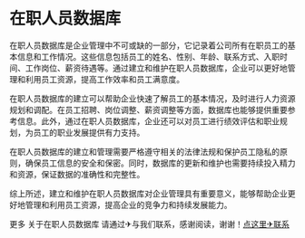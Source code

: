 # 在职人员数据库

在职人员数据库是企业管理中不可或缺的一部分，它记录着公司所有在职员工的基本信息和工作情况。这些信息包括员工的姓名、性别、年龄、联系方式、入职时间、工作岗位、薪资待遇等。通过建立和维护在职人员数据库，企业可以更好地管理和利用员工资源，提高工作效率和员工满意度。

在职人员数据库的建立可以帮助企业快速了解员工的基本情况，及时进行人力资源规划和调配。在员工招聘、岗位调整、薪资调整等方面，数据库也能够提供重要参考信息。此外，通过在职人员数据库，企业还可以对员工进行绩效评估和职业规划，为员工的职业发展提供有力支持。

在职人员数据库的建立和管理需要严格遵守相关的法律法规和保护员工隐私的原则，确保员工信息的安全和保密。同时，数据库的更新和维护也需要持续投入精力和资源，保证数据的准确性和完整性。

综上所述，建立和维护在职人员数据库对企业管理具有重要意义，能够帮助企业更好地管理和利用员工资源，提高企业的竞争力和持续发展能力。

更多 关于在职人员数据库 请通过✈与我们联系，感谢阅读，谢谢！[点这里✈联系](https://w.k02.cc)